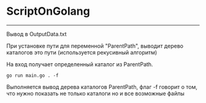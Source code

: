 # ScriptOnGolang

---------------------------

Вывод в OutputData.txt

При установке пути для переменной "ParentPath", выводит дерево каталогов это пути (используется рекусивный алгоритм)<p></p>
На вход получает определенный каталог из ParentPath. <p></p>
```golang 
go run main.go . -f
``` 
Выполняется вывод дерева каталогов ParentPath, флаг -f говорит о том, что нужно показать не только каталоги но и все возможные файлы
